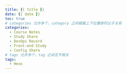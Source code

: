 ```yaml
---
title: {{ title }}
date: {{ date }}
toc: true
# categories 允许多个，category 之间根据上下位置排列父子关系
categories:
  - Course Notes
  - Study Share
  - DevOps Record
  - Front-end Study
  - Config Share
# tags 允许多个，tag 之间互不相关
tags:
  - Hexo
---
```


<!-- more -->